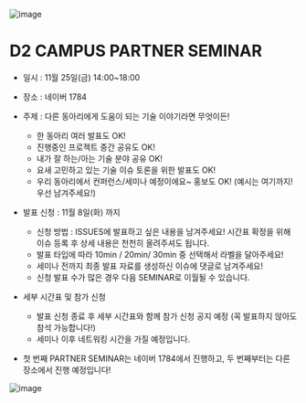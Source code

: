 ![image](https://user-images.githubusercontent.com/1983469/198497670-d2be7b9e-54c9-4b4b-8ec9-b0e1769e046c.png)

# D2 CAMPUS PARTNER SEMINAR

* 일시 : 11월 25일(금) 14:00~18:00
* 장소 : 네이버 1784

* 주제 : 다른 동아리에게 도움이 되는 기술 이야기라면 무엇이든!
  * 한 동아리 여러 발표도 OK!
  * 진행중인 프로젝트 중간 공유도 OK!
  * 내가 잘 하는/아는 기술 분야 공유 OK!
  * 요새 고민하고 있는 기술 이슈 토론을 위한 발표도 OK!
  * 우리 동아리에서 컨퍼런스/세미나 예정이에요~ 홍보도 OK! 
   (예시는 여기까지! 우선 남겨주세요!)
* 발표 신청 : 11월 8일(화) 까지
  * 신청 방법 : ISSUES에 발표하고 싶은 내용을 남겨주세요! 시간표 확정을 위해 이슈 등록 후 상세 내용은 천천히 올려주셔도 됩니다.
  * 발표 타입에 따라 10min / 20min/ 30min 중 선택해서 라벨을 달아주세요!
  * 세미나 전까지 최종 발표 자료를 생성하신 이슈에 댓글로 남겨주세요!
  * 신청 발표 수가 많은 경우 다음 SEMINAR로 이월될 수 있습니다.
* 세부 시간표 및 참가 신청
  * 발표 신청 종료 후 세부 시간표와 함께 참가 신청 공지 예정
    (꼭 발표하지 않아도 참석 가능합니다!)
  * 세미나 이후 네트워킹 시간을 가질 예정입니다.
* 첫 번째 PARTNER SEMINAR는 네이버 1784에서 진행하고, 두 번째부터는 다른 장소에서 진행 예정입니다! 


![image](https://user-images.githubusercontent.com/1983469/198497493-09ab9df7-85d2-41d5-be6d-df32ed216881.png)
